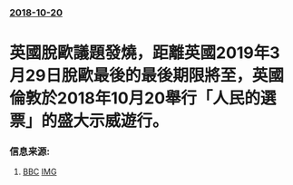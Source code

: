 ### [2018-10-20](/news/2018/10/20/index.md)

##### 
# 英國脫歐議題發燒，距離英國2019年3月29日脫歐最後的最後期限將至，英國倫敦於2018年10月20舉行「人民的選票」的盛大示威遊行。 




### 信息来源:

1. [BBC](https://www.bbc.com/zhongwen/trad/world-45928952) [IMG](https://ichef.bbci.co.uk/news/1024/branded_zhongwen/B9E8/production/_103929574_050053624-1.jpg)
